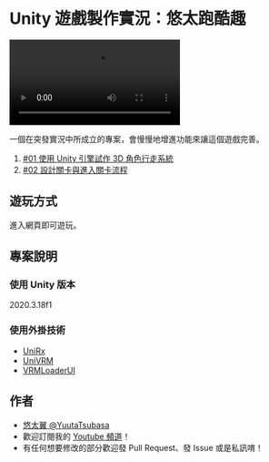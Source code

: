 # Unity 遊戲製作實況：悠太跑酷趣

![introduce.mp4](introduce.mp4)

一個在突發實況中所成立的專案，會慢慢地增進功能來讓這個遊戲完善。

1. [#01 使用 Unity 引擎試作 3D 角色行走系統](https://yutaii.run/v/57)
2. [#02 設計關卡與進入關卡流程](https://yutaii.run/v/63)

## 遊玩方式
進入網頁即可遊玩。

## 專案說明

### 使用 Unity 版本
2020.3.18f1

### 使用外掛技術
- [UniRx](https://github.com/neuecc/UniRx)
- [UniVRM](https://github.com/vrm-c/UniVRM)
- [VRMLoaderUI](https://github.com/m2wasabi/VRMLoaderUI)

## 作者
- [悠太翼 @YuutaTsubasa](http://yutaii.run/twitter)
- 歡迎訂閱我的 [Youtube 頻道](http://yutaii.run/youtube)！
- 有任何想要修改的部分歡迎發 Pull Request、發 Issue 或是私訊唷！